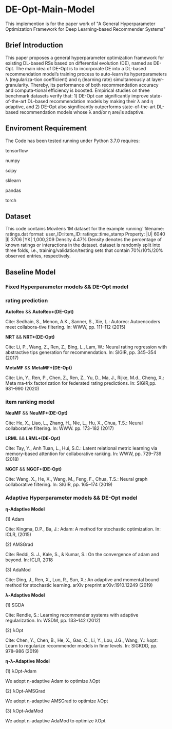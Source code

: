# DE-Opt-Main-Model

This implemention is for the paper work of "A General Hyperparameter Optimization Framework for Deep Learning-based Recommender Systems"
## Brief Introduction

This paper proposes a general hyperparameter optimization framework for existing DL-based RSs based on differential evolution (DE), named as DE-Opt. The main idea of DE-Opt is to incorporate DE into a DL-based recommendation model’s training process to auto-learn its hyperparameters λ (regulariza-tion coefficient) and η (learning rate) simultaneously at layer-granularity. Thereby, its performance of both recommendation accuracy and computa-tional efficiency is boosted. Empirical studies on three benchmark datasets verify that: 1) DE-Opt can significantly improve state-of-the-art DL-based recommendation models by making their λ and η adaptive, and 2) DE-Opt also significantly outperforms state-of-the-art DL-based recommendation models whose λ and/or η are/is adaptive. 
## Enviroment Requirement

The Code has been tested running under Python 3.7.0
requires:

tensorflow

numpy

scipy

sklearn

pandas

torch
## Dataset

This code contains Movilens 1M dataset for the example running`
filename: ratings.dat
format: user_ID::item_ID::ratings::time_stamp
Property: |U| 6040 |I| 3706	|YK| 1,000,209	Density 4.47%
Density denotes the percentage of known ratings or interactions in the dataset.
dataset is randomly split into three folds, i.e., training/validation/testing sets that contain 70%/10%/20% observed entries, respectively.
## Baseline Model
### Fixed Hyperparameter models && DE-Opt model
### rating prediction 
**AutoRec** && **AutoRec+(DE-Opt)**

Cite: Sedhain, S., Menon, A.K., Sanner, S., Xie, L.: Autorec: Autoencoders meet collabora-tive filtering. In: WWW, pp. 111–112 (2015)

**NRT** && **NRT+(DE-Opt)**

Cite: Li, P., Wang, Z., Ren, Z., Bing, L., Lam, W.: Neural rating regression with abstractive tips generation for recommendation. In: SIGIR, pp. 345–354 (2017)

**MetaMF** && **MetaMF+(DE-Opt)**

Cite: Lin, Y., Ren, P., Chen, Z., Ren, Z., Yu, D., Ma, J., Rijke, M.d., Cheng, X.: Meta ma-trix factorization for federated rating predictions. In: SIGIR,pp. 981–990 (2020)
### item ranking model
**NeuMF** && **NeuMF+(DE-Opt)**

Cite: He, X., Liao, L., Zhang, H., Nie, L., Hu, X., Chua, T.S.: Neural collaborative filtering. In: WWW. pp. 173–182 (2017)

**LRML** && **LRML+(DE-Opt)**  

Cite: Tay, Y., Anh Tuan, L., Hui, S.C.: Latent relational metric learning via memory-based attention for collaborative ranking. In: WWW, pp. 729–739 (2018)

**NGCF** && **NGCF+(DE-Opt)**

Cite: Wang, X., He, X., Wang, M., Feng, F., Chua, T.S.: Neural graph collaborative filtering. In: SIGIR, pp. 165–174 (2019)
### Adaptive Hyperparameter models && DE-Opt model
**η-Adaptive Model**

(1) Adam

Cite: Kingma, D.P., Ba, J.: Adam: A method for stochastic optimization. In: ICLR, (2015)

(2) AMSGrad

Cite: Reddi, S. J., Kale, S., & Kumar, S.: On the convergence of adam and beyond. In: ICLR, 2018

(3) AdaMod

Cite: Ding, J., Ren, X., Luo, R., Sun, X.: An adaptive and momental bound method for stochastic learning. arXiv preprint arXiv:1910.12249 (2019)

**λ-Adaptive Model** 

(1) SGDA

Cite: Rendle, S.: Learning recommender systems with adaptive regularization. In: WSDM, pp. 133–142 (2012)

(2) λOpt


Cite: Chen, Y., Chen, B., He, X., Gao, C., Li, Y., Lou, J.G., Wang, Y.: λopt: Learn to regularize recommender models in finer levels. In: SIGKDD, pp. 978–986 (2019)

**η-λ-Adaptive Model**

(1) λOpt-Adam

We adopt η-adaptive Adam to optimize λOpt


(2) λOpt-AMSGrad

We adopt η-adaptive AMSGrad to optimize λOpt


(3) λOpt-AdaMod

We adopt η-adaptive AdaMod to optimize λOpt







